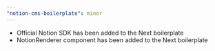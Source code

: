```yaml
---
"notion-cms-boilerplate": minor
---
```


- Official Notion SDK has been added to the Next boilerplate
- NotionRenderer component has been added to the Next boilerplate
